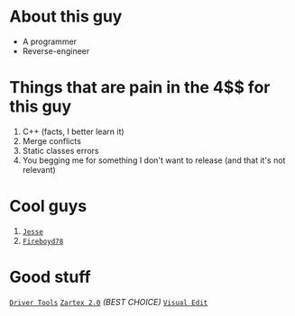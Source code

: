 # About this guy
* A programmer
* Reverse-engineer
# Things that are pain in the 4$$ for this guy
1. C++ (facts, I better learn it)
2. Merge conflicts
3. Static classes errors
4. You begging me for something I don't want to release (and that it's not relevant)
# Cool guys
1. [`Jesse`](https://github.com/Jesse2431)                      
2. [`Fireboyd78`](https://github.com/Fireboyd78)
# Good stuff
[`Driver Tools`](https://github.com/Fireboyd78/driver-tools)
[`Zartex 2.0`](https://github.com/BuilderDemo7/Zartex2) *(BEST CHOICE)*
[`Visual Edit`](https://github.com/BuilderDemo7/VisualEdit)
